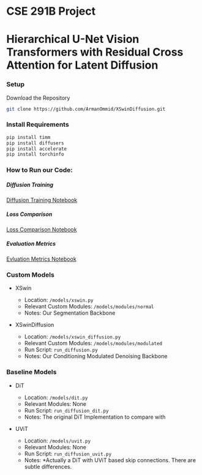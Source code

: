 # CSE 291B Project
# Hierarchical U-Net Vision Transformers with Residual Cross Attention for Latent Diffusion

### Setup

Download the Repository

```bash
git clone https://github.com/ArmanOmmid/XSwinDiffusion.git
```

### Install Requirements
```bash
pip install timm
pip install diffusers
pip install accelerate
pip install torchinfo
```

### How to Run our Code:

##### Diffusion Training
[Diffusion Training Notebook](https://colab.research.google.com/drive/1DlS1C7BBMLJaIH7sshJ-3_CfDXneiI2x?usp=sharing)

##### Loss Comparison
[Loss Comparison Notebook](https://colab.research.google.com/drive/1sqc2oGJ9_-K06B3DT1Bt3Z8-7fT0J-x_?usp=sharing)

##### Evaluation Metrics
[Evluation Metrics Notebook](https://colab.research.google.com/drive/1sqc2oGJ9_-K06B3DT1Bt3Z8-7fT0J-x_?usp=sharing)

### Custom Models
- XSwin
  - Location: ```/models/xswin.py```
  - Relevant Custom Modules: ```/models/modules/normal```
  - Notes: Our Segmentation Backbone

- XSwinDiffusion
  - Location: ```/models/xswin_diffusion.py```
  - Relevant Custom Modules: ```/models/modules/modulated```
  - Run Script: ```run_diffusion.py```
  - Notes: Our Conditioning Modulated Denoising Backbone

### Baseline Models
- DiT
  - Location: ```/models/dit.py```
  - Relevant Modules: None
  - Run Script: ```run_diffusion_dit.py```
  - Notes: The original DiT Implementation to compare with

- UViT
  - Location: ```/models/uvit.py```
  - Relevant Modules: None
  - Run Script: ```run_diffusion_uvit.py```
  - Notes: *Actually a DiT with UViT based skip connections. There are subtle differences.

